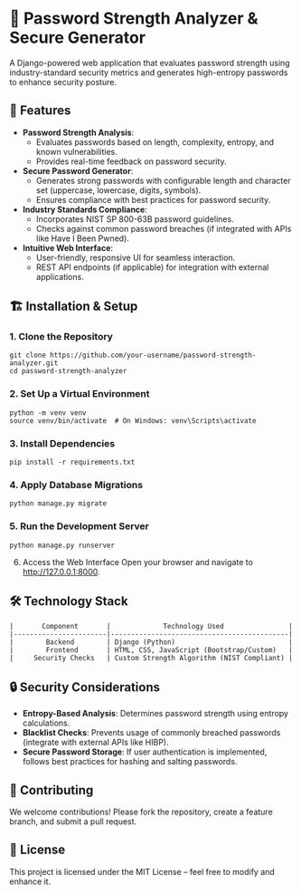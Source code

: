 # 🔐 Password Strength Analyzer & Secure Generator

A Django-powered web application that evaluates password strength using industry-standard security metrics and generates high-entropy passwords to enhance security posture.

## 🚀 Features
- **Password Strength Analysis**:
  * Evaluates passwords based on length, complexity, entropy, and known vulnerabilities.
  * Provides real-time feedback on password security.
- **Secure Password Generator**:
  * Generates strong passwords with configurable length and character set (uppercase, lowercase, digits, symbols).
  * Ensures compliance with best practices for password security.
- **Industry Standards Compliance**:
  * Incorporates NIST SP 800-63B password guidelines.
  * Checks against common password breaches (if integrated with APIs like Have I Been Pwned).
- **Intuitive Web Interface**:
  * User-friendly, responsive UI for seamless interaction.
  * REST API endpoints (if applicable) for integration with external applications.



## 🏗️ Installation & Setup

### 1. Clone the Repository
    git clone https://github.com/your-username/password-strength-analyzer.git
    cd password-strength-analyzer

### 2. Set Up a Virtual Environment
    python -m venv venv
    source venv/bin/activate  # On Windows: venv\Scripts\activate

### 3. Install Dependencies
    pip install -r requirements.txt

### 4. Apply Database Migrations
    python manage.py migrate

### 5. Run the Development Server
    python manage.py runserver

 6. Access the Web Interface
    Open your browser and navigate to http://127.0.0.1:8000.

## 🛠️ Technology Stack
```
|       Component       |             Technology Used                |
|-----------------------|--------------------------------------------|
|        Backend        | Django (Python)                            |
|        Frontend       | HTML, CSS, JavaScript (Bootstrap/Custom)   |
|     Security Checks   | Custom Strength Algorithm (NIST Compliant) |

```

## 🔒 Security Considerations
- **Entropy-Based Analysis**: Determines password strength using entropy calculations.
- **Blacklist Checks**: Prevents usage of commonly breached passwords (integrate with external APIs like HIBP).
- **Secure Password Storage**: If user authentication is implemented, follows best practices for hashing and salting passwords.
##  🤝 Contributing
We welcome contributions! Please fork the repository, create a feature branch, and submit a pull request.

## 📜 License
This project is licensed under the MIT License – feel free to modify and enhance it.
